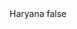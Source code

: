 <?xml version="1.0" encoding="UTF-8"?>
<CustomMetadata xmlns="http://soap.sforce.com/2006/04/metadata">
    <label>Haryana</label>
    <protected>false</protected>
</CustomMetadata>
